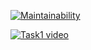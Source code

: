 [![Maintainability](https://api.codeclimate.com/v1/badges/86c279f5100b0235f4f0/maintainability)](https://codeclimate.com/github/METALROK/Methodology/maintainability)

[![Task1 video]()](https://github.com/METALROK/Methodology/blob/main/task1video.mp4)
